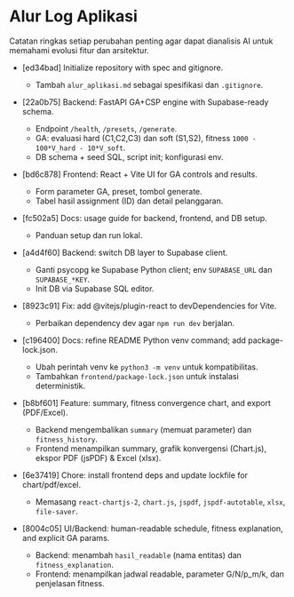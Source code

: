 # Alur Log Aplikasi

Catatan ringkas setiap perubahan penting agar dapat dianalisis AI untuk memahami evolusi fitur dan arsitektur.

- [ed34bad] Initialize repository with spec and gitignore.
  - Tambah `alur_aplikasi.md` sebagai spesifikasi dan `.gitignore`.

- [22a0b75] Backend: FastAPI GA+CSP engine with Supabase-ready schema.
  - Endpoint `/health`, `/presets`, `/generate`.
  - GA: evaluasi hard (C1,C2,C3) dan soft (S1,S2), fitness `1000 - 100*V_hard - 10*V_soft`.
  - DB schema + seed SQL, script init; konfigurasi env.

- [bd6c878] Frontend: React + Vite UI for GA controls and results.
  - Form parameter GA, preset, tombol generate.
  - Tabel hasil assignment (ID) dan detail pelanggaran.

- [fc502a5] Docs: usage guide for backend, frontend, and DB setup.
  - Panduan setup dan run lokal.

- [a4d4f60] Backend: switch DB layer to Supabase client.
  - Ganti psycopg ke Supabase Python client; env `SUPABASE_URL` dan `SUPABASE_*KEY`.
  - Init DB via Supabase SQL editor.

- [8923c91] Fix: add @vitejs/plugin-react to devDependencies for Vite.
  - Perbaikan dependency dev agar `npm run dev` berjalan.

- [c196400] Docs: refine README Python venv command; add package-lock.json.
  - Ubah perintah venv ke `python3 -m venv` untuk kompatibilitas.
  - Tambahkan `frontend/package-lock.json` untuk instalasi deterministik.

- [b8bf601] Feature: summary, fitness convergence chart, and export (PDF/Excel).
  - Backend mengembalikan `summary` (memuat parameter) dan `fitness_history`.
  - Frontend menampilkan summary, grafik konvergensi (Chart.js), ekspor PDF (jsPDF) & Excel (xlsx).

- [6e37419] Chore: install frontend deps and update lockfile for chart/pdf/excel.
  - Memasang `react-chartjs-2`, `chart.js`, `jspdf`, `jspdf-autotable`, `xlsx`, `file-saver`.

- [8004c05] UI/Backend: human-readable schedule, fitness explanation, and explicit GA params.
  - Backend: menambah `hasil_readable` (nama entitas) dan `fitness_explanation`.
  - Frontend: menampilkan jadwal readable, parameter G/N/p_m/k, dan penjelasan fitness.
